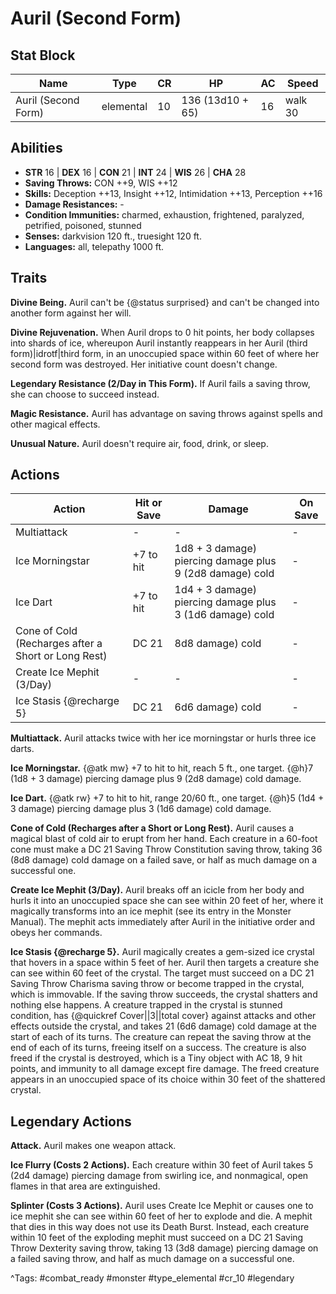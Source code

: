 # Auril (Second Form)

## Stat Block

| Name | Type | CR | HP | AC | Speed |
|------|------|----|----|----|-------|
| Auril (Second Form) | elemental | 10 | 136 (13d10 + 65) | 16 | walk 30 |

## Abilities

- **STR** 16 | **DEX** 16 | **CON** 21 | **INT** 24 | **WIS** 26 | **CHA** 28
- **Saving Throws:** CON ++9, WIS ++12  
- **Skills:** Deception ++13, Insight ++12, Intimidation ++13, Perception ++16  
- **Damage Resistances:** -  
- **Condition Immunities:** charmed, exhaustion, frightened, paralyzed, petrified, poisoned, stunned  
- **Senses:** darkvision 120 ft., truesight 120 ft.  
- **Languages:** all, telepathy 1000 ft.

## Traits

**Divine Being.** Auril can't be {@status surprised} and can't be changed into another form against her will.

**Divine Rejuvenation.** When Auril drops to 0 hit points, her body collapses into shards of ice, whereupon Auril instantly reappears in her Auril (third form)|idrotf|third form, in an unoccupied space within 60 feet of where her second form was destroyed. Her initiative count doesn't change.

**Legendary Resistance (2/Day in This Form).** If Auril fails a saving throw, she can choose to succeed instead.

**Magic Resistance.** Auril has advantage on saving throws against spells and other magical effects.

**Unusual Nature.** Auril doesn't require air, food, drink, or sleep.


## Actions

| Action | Hit or Save | Damage | On Save |
|--------|--------------|--------|----------|
| Multiattack | - | - | - |
| Ice Morningstar | +7 to hit | 1d8 + 3 damage) piercing damage plus 9 (2d8 damage) cold | - |
| Ice Dart | +7 to hit | 1d4 + 3 damage) piercing damage plus 3 (1d6 damage) cold | - |
| Cone of Cold (Recharges after a Short or Long Rest) | DC 21 | 8d8 damage) cold | - |
| Create Ice Mephit (3/Day) | - | - | - |
| Ice Stasis {@recharge 5} | DC 21 | 6d6 damage) cold | - |

**Multiattack.** Auril attacks twice with her ice morningstar or hurls three ice darts.

**Ice Morningstar.** {@atk mw} +7 to hit to hit, reach 5 ft., one target. {@h}7 (1d8 + 3 damage) piercing damage plus 9 (2d8 damage) cold damage.

**Ice Dart.** {@atk rw} +7 to hit to hit, range 20/60 ft., one target. {@h}5 (1d4 + 3 damage) piercing damage plus 3 (1d6 damage) cold damage.

**Cone of Cold (Recharges after a Short or Long Rest).** Auril causes a magical blast of cold air to erupt from her hand. Each creature in a 60-foot cone must make a DC 21 Saving Throw Constitution saving throw, taking 36 (8d8 damage) cold damage on a failed save, or half as much damage on a successful one.

**Create Ice Mephit (3/Day).** Auril breaks off an icicle from her body and hurls it into an unoccupied space she can see within 20 feet of her, where it magically transforms into an ice mephit (see its entry in the Monster Manual). The mephit acts immediately after Auril in the initiative order and obeys her commands.

**Ice Stasis {@recharge 5}.** Auril magically creates a gem-sized ice crystal that hovers in a space within 5 feet of her. Auril then targets a creature she can see within 60 feet of the crystal. The target must succeed on a DC 21 Saving Throw Charisma saving throw or become trapped in the crystal, which is immovable. If the saving throw succeeds, the crystal shatters and nothing else happens. A creature trapped in the crystal is stunned condition, has {@quickref Cover||3||total cover} against attacks and other effects outside the crystal, and takes 21 (6d6 damage) cold damage at the start of each of its turns. The creature can repeat the saving throw at the end of each of its turns, freeing itself on a success. The creature is also freed if the crystal is destroyed, which is a Tiny object with AC 18, 9 hit points, and immunity to all damage except fire damage. The freed creature appears in an unoccupied space of its choice within 30 feet of the shattered crystal.

## Legendary Actions

**Attack.** Auril makes one weapon attack.

**Ice Flurry (Costs 2 Actions).** Each creature within 30 feet of Auril takes 5 (2d4 damage) piercing damage from swirling ice, and nonmagical, open flames in that area are extinguished.

**Splinter (Costs 3 Actions).** Auril uses Create Ice Mephit or causes one to ice mephit she can see within 60 feet of her to explode and die. A mephit that dies in this way does not use its Death Burst. Instead, each creature within 10 feet of the exploding mephit must succeed on a DC 21 Saving Throw Dexterity saving throw, taking 13 (3d8 damage) piercing damage on a failed saving throw, and half as much damage on a successful one.



^Tags: #combat_ready #monster #type_elemental #cr_10 #legendary